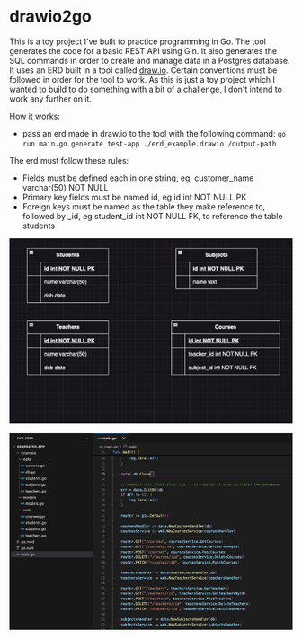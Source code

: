 # drawio2go

This is a toy project I've built to practice programming in Go.
The tool generates the code for a basic REST API using Gin. It also generates the SQL commands in order to create and manage data in a Postgres database.
It uses an ERD built in a tool called [draw.io](https://www.drawio.com/). Certain conventions must be followed in order for the tool to work.
As this is just a toy project which I wanted to build to do something with a bit of a challenge, I don't intend to work any further on it.

How it works:

- pass an erd made in draw.io to the tool with the following command:
 `go run main.go generate test-app ./erd_example.drawio /output-path`

 The erd must follow these rules:

 * Fields must be defined each in one string, eg. customer_name varchar(50) NOT NULL
 * Primary key fields must be named id, eg id int NOT NULL PK
 * Foreign keys must be named as the table they make reference to, followed by _id, eg student_id int NOT NULL FK, to reference the table students

 ![Example ERD](./example_erd.png)

 ![Example Generated Code](./example_generated_code.png)
